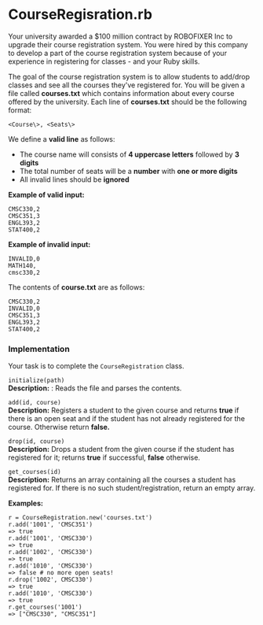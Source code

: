 # CourseRegisration.rb
Your university awarded a $100 million contract by ROBOFIXER Inc to upgrade their course registration system. You were hired by this company to develop a part of the course registration system because of your experience in registering for classes - and your Ruby skills.

The goal of the course registration system is to allow students to add/drop classes and see all the courses they've registered for. You will be given a file called **courses.txt** which contains information about every course offered by the university.
Each line of **courses.txt** should be the following format:

```
<Course\>, <Seats\>
```
 
We define a **valid line** as follows:
- The course name will consists of **4 uppercase letters** followed by **3 digits**
- The total number of seats will be a **number** with **one or more digits**
- All invalid lines should be **ignored**

**Example of valid input:**  
```
CMSC330,2
CMSC351,3
ENGL393,2
STAT400,2
```

**Example of invalid input:**
```
INVALID,0
MATH140,
cmsc330,2
```

The contents of **course.txt** are as follows:
```
CMSC330,2
INVALID,0
CMSC351,3
ENGL393,2
STAT400,2
```
  
### Implementation
Your task is to complete the `CourseRegistration` class.

`initialize(path)`  
**Description:** : Reads the file and parses the contents.

`add(id, course)`  
**Description:**  Registers a student to the given course and returns **true** if there is an open seat and if the student has not already registered for the course. Otherwise return **false.**

`drop(id, course)`  
**Description:** Drops a student from the given course if the student has registered for it; returns **true** if successful, **false** otherwise.

`get_courses(id)`  
**Description:** Returns an array containing all the courses a student has registered for. If there is no such student/registration, return an empty array.

**Examples:**
```
r = CourseRegistration.new('courses.txt')
r.add('1001', 'CMSC351')
=> true
r.add('1001', 'CMSC330')
=> true
r.add('1002', 'CMSC330')
=> true
r.add('1010', 'CMSC330')
=> false # no more open seats!
r.drop('1002', CMSC330')
=> true
r.add('1010', 'CMSC330')
=> true
r.get_courses('1001')
=> ["CMSC330", "CMSC351"]
```
